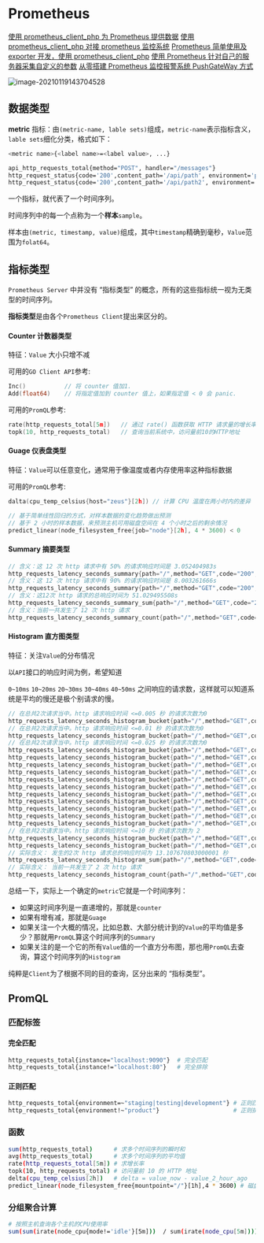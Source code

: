 # Prometheus

[使用 prometheus_client_php 为 Prometheus 提供数据](https://blog.csdn.net/JackLiu16/article/details/80381210)
[使用 prometheus_client_php 对接 prometheus 监控系统](https://16bh.github.io/2017/07/25/prometheus-on-php/)
[Prometheus 简单使用及 exporter 开发，使用 prometheus_client_php](https://segmentfault.com/a/1190000021314370)
[使用 Prometheus 针对自己的服务器采集自定义的参数](https://segmentfault.com/a/1190000021164508?utm_source=tag-newest)
[从零搭建 Prometheus 监控报警系统 PushGateWay 方式](https://www.cnblogs.com/chenqionghe/p/10494868.html)



![image-20210119143704528](https://img.codekissyoung.com/2021/01/19/8c84710f879ab1e97e4cb0405ebd9e27.png)

## 数据类型

**metric** 指标：由`(metric-name, lable sets)`组成，`metric-name`表示指标含义，`lable sets`细化分类，格式如下：

```bash
<metric name>{<label name>=<label value>, ...}

api_http_requests_total{method="POST", handler="/messages"} 
http_request_status{code='200',content_path='/api/path', environment='produment'} 23
http_request_status{code='200',content_path='/api/path2', environment='produment'} 34
```

一个指标，就代表了一个时间序列。

时间序列中的每一个点称为一个**样本**`sample`。

样本由`(metric, timestamp, value)`组成，其中`timestamp`精确到毫秒，`Value`范围为`folat64`。

## 指标类型

`Prometheus Server` 中并没有 “指标类型” 的概念，所有的这些指标统一视为无类型的时间序列。

**指标类型**是由各个`Prometheus Client`提出来区分的。

#### Counter 计数器类型

特征：`Value` 大小只增不减

可用的`GO Client API`参考:

```go
Inc()           // 将 counter 值加1.
Add(float64)    // 将指定值加到 counter 值上，如果指定值 < 0 会 panic.
```

可用的`PromQL`参考:

```go
rate(http_requests_total[5m])   // 通过 rate() 函数获取 HTTP 请求量的增长率
topk(10, http_requests_total)   // 查询当前系统中，访问量前10的HTTP地址
```

#### Guage 仪表盘类型

特征：`Value`可以任意变化，通常用于像温度或者内存使用率这种指标数据

可用的`PromQL`参考:

```go
dalta(cpu_temp_celsius{host="zeus"}[2h]) // 计算 CPU 温度在两小时内的差异

// 基于简单线性回归的方式，对样本数据的变化趋势做出预测
// 基于 2 小时的样本数据，来预测主机可用磁盘空间在 4 个小时之后的剩余情况
predict_linear(node_filesystem_free{job="node"}[2h], 4 * 3600) < 0
```

#### Summary 摘要类型

```go
// 含义：这 12 次 http 请求中有 50% 的请求响应时间是 3.052404983s
http_requests_latency_seconds_summary{path="/",method="GET",code="200",quantile="0.5",} 3.052404983
// 含义：这 12 次 http 请求中有 90% 的请求响应时间是 8.003261666s
http_requests_latency_seconds_summary{path="/",method="GET",code="200",quantile="0.9",} 8.003261666
// 含义：这12次 http 请求的总响应时间为 51.029495508s
http_requests_latency_seconds_summary_sum{path="/",method="GET",code="200",} 51.029495508
// 含义：当前一共发生了 12 次 http 请求
http_requests_latency_seconds_summary_count{path="/",method="GET",code="200",} 12.0
```

#### Histogram 直方图类型

特征：关注`Value`的分布情况

以`API`接口的响应时间为例，希望知道

`0~10ms` `10~20ms` `20~30ms` `30~40ms` `40~50ms` 之间响应的请求数，这样就可以知道系统是平均的慢还是极个别请求的慢。

```go
// 在总共2次请求当中。http 请求响应时间 <=0.005 秒 的请求次数为0
http_requests_latency_seconds_histogram_bucket{path="/",method="GET",code="200",le="0.005",} 0.0
// 在总共2次请求当中。http 请求响应时间 <=0.01 秒 的请求次数为0
http_requests_latency_seconds_histogram_bucket{path="/",method="GET",code="200",le="0.01",} 0.0
// 在总共2次请求当中。http 请求响应时间 <=0.025 秒 的请求次数为0
http_requests_latency_seconds_histogram_bucket{path="/",method="GET",code="200",le="0.025",} 0.0
http_requests_latency_seconds_histogram_bucket{path="/",method="GET",code="200",le="0.05",} 0.0
http_requests_latency_seconds_histogram_bucket{path="/",method="GET",code="200",le="0.075",} 0.0
http_requests_latency_seconds_histogram_bucket{path="/",method="GET",code="200",le="0.1",} 0.0
http_requests_latency_seconds_histogram_bucket{path="/",method="GET",code="200",le="0.25",} 0.0
http_requests_latency_seconds_histogram_bucket{path="/",method="GET",code="200",le="0.5",} 0.0
http_requests_latency_seconds_histogram_bucket{path="/",method="GET",code="200",le="0.75",} 0.0
http_requests_latency_seconds_histogram_bucket{path="/",method="GET",code="200",le="1.0",} 0.0
http_requests_latency_seconds_histogram_bucket{path="/",method="GET",code="200",le="2.5",} 0.0
http_requests_latency_seconds_histogram_bucket{path="/",method="GET",code="200",le="5.0",} 0.0
http_requests_latency_seconds_histogram_bucket{path="/",method="GET",code="200",le="7.5",} 2.0
// 在总共2次请求当中。http 请求响应时间 <=10 秒 的请求次数为 2
http_requests_latency_seconds_histogram_bucket{path="/",method="GET",code="200",le="10.0",} 2.0
http_requests_latency_seconds_histogram_bucket{path="/",method="GET",code="200",le="+Inf",} 2.0
// 实际含义： 发生的2次 http 请求总的响应时间为 13.107670803000001 秒
http_requests_latency_seconds_histogram_sum{path="/",method="GET",code="200",} 13.1076708
// 实际含义： 当前一共发生了 2 次 http 请求
http_requests_latency_seconds_histogram_count{path="/",method="GET",code="200",} 2.0
```

总结一下，实际上一个确定的`metric`它就是一个时间序列：

- 如果这时间序列是一直递增的，那就是`counter`
- 如果有增有减，那就是`Guage`
- 如果关注一个大概的情况，比如总数、大部分统计到的`Value`的平均值是多少？那就用`PromQL`算这个时间序列的`Summary`
- 如果关注的是一个它的所有`Value`值的一个直方分布图，那也用`PromQL`去查询，算这个时间序列的`Histogram`

纯粹是`Client`为了根据不同的目的查询，区分出来的 “指标类型”。

## PromQL

### 匹配标签

#### 完全匹配

```bash
http_requests_total{instance="localhost:9090"}  # 完全匹配 
http_requests_total{instance!="localhost:80"}   # 完全排除
```

#### 正则匹配

```bash
http_requests_total{environment=~"staging|testing|development"} # 正则匹配
http_requests_total{environment!~"product"}                     # 正则排除
```

### 函数

```bash
sum(http_requests_total)      # 求多个时间序列的瞬时和
avg(http_requests_total)      # 求多个时间序列的平均值
rate(http_requests_total[5m]) # 求增长率
topk(10, http_requests_total) # 访问量前 10 的 HTTP 地址
delta(cpu_temp_celsius[2h])   # delta = value_now - value_2_hour_ago
predict_linear(node_filesystem_free{mountpoint="/"}[1h],4 * 3600) # 磁盘在4 hour之后的剩余
```

### 分组聚合计算

```bash
# 按照主机查询各个主机的CPU使用率
sum(sum(irate(node_cpu{mode!='idle'}[5m]))  / sum(irate(node_cpu[5m]))) by (instance)
```
